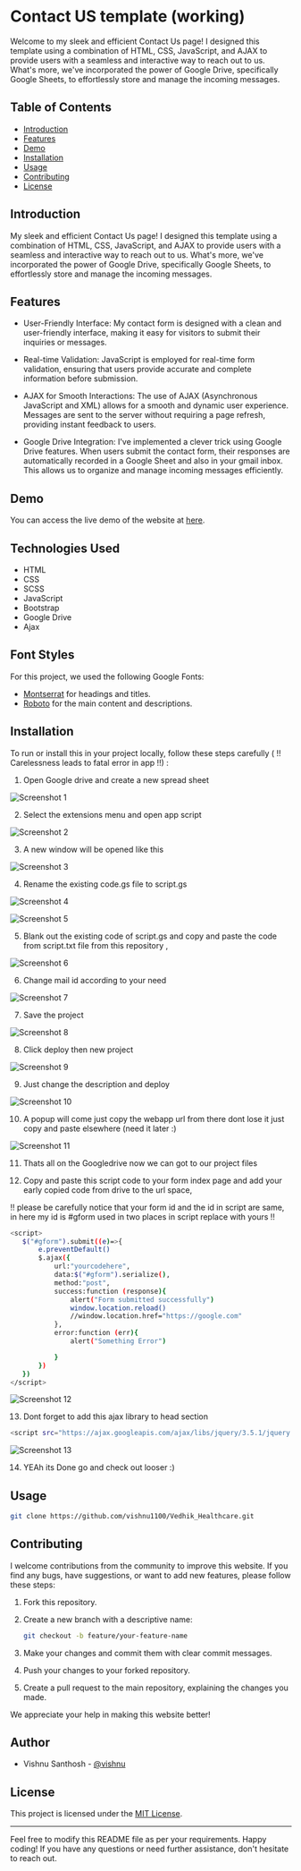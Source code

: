 # Contact US template (working)


Welcome to my sleek and efficient Contact Us page! I designed this template using a combination of HTML, CSS, JavaScript, and AJAX to provide users with a seamless and interactive way to reach out to us. What's more, we've incorporated the power of Google Drive, specifically Google Sheets, to effortlessly store and manage the incoming messages.

## Table of Contents

- [Introduction](#introduction)
- [Features](#features)
- [Demo](#demo)
- [Installation](#installation)
- [Usage](#usage)
- [Contributing](#contributing)
- [License](#license)

## Introduction

 My sleek and efficient Contact Us page! I designed this template using a combination of HTML, CSS, JavaScript, and AJAX to provide users with a seamless and interactive way to reach out to us. What's more, we've incorporated the power of Google Drive, specifically Google Sheets, to effortlessly store and manage the incoming messages.

## Features

- User-Friendly Interface: My contact form is designed with a
    clean and user-friendly interface, making it easy for visitors to submit their inquiries or messages.


- Real-time Validation: JavaScript is employed for real-time
  form  validation, ensuring that users provide accurate and complete information before submission.


- AJAX for Smooth Interactions: The use of AJAX (Asynchronous
    JavaScript and XML) allows for a smooth and dynamic user experience. Messages are sent to the server without requiring a page refresh, providing instant feedback to users.

- Google Drive Integration: I've implemented a clever trick
  using Google Drive features. When users submit the contact form, their responses are automatically recorded in a Google Sheet and  also in your gmail inbox. This allows us to organize and manage incoming messages efficiently.


## Demo

You can access the live demo of the website at [here](https://vishnu1100.github.io/Contact-form/FIRST%20TRY%20ON%20THIS/).


## Technologies Used

- HTML
- CSS
- SCSS
- JavaScript
- Bootstrap
- Google Drive
- Ajax




## Font Styles

For this project, we used the following Google Fonts:

- [Montserrat](https://fonts.google.com/specimen/Montserrat) for headings and titles.
- [Roboto](https://fonts.google.com/specimen/Roboto) for the main content and descriptions.


## Installation

To run or install  this in your project locally,
  follow these steps carefully ( !! Carelessness leads to fatal error in app !!) :

1.  Open Google drive and create a new spread sheet 

![Screenshot 1](/screenshots/shot1.jpg)

2. Select the extensions menu and open app script

![Screenshot 2](/screenshots/shot2.jpg)

3. A new window will be opened like this 

![Screenshot 3](/screenshots/shot3.png)

4. Rename the existing code.gs file to script.gs 

![Screenshot 4](/screenshots/shot4.png)

![Screenshot 5](/screenshots/shot5.png)

5.  Blank out the existing code of script.gs and copy and paste the code from script.txt file from this repository , 


![Screenshot 6](/screenshots/shot6.png)

6. Change mail id according to your need 


![Screenshot 7](/screenshots/shot7.jpg)

7. Save the project 


![Screenshot 8](/screenshots/shot8.jpg)

8. Click deploy then new project

![Screenshot 9](/screenshots/shot9.png)

9. Just change  the description and deploy 

![Screenshot 10](/screenshots/shot10.png)

10. A popup will come just copy the webapp url from there dont lose it just copy and paste elsewhere (need it later :)


![Screenshot 11](/screenshots/shot11.jpg)

11. Thats all on the Googledrive now we can got to our project files

12.  Copy and paste this script code to your form index page  and add your early  copied code from drive  to the  url space,

!! please be carefully notice that your form id and the id in script are same,  in here  my id is #gform used in two places in script replace with yours !!

   ```bash
   <script>
      $("#gform").submit((e)=>{
          e.preventDefault()
          $.ajax({
              url:"yourcodehere",
              data:$("#gform").serialize(),
              method:"post",
              success:function (response){
                  alert("Form submitted successfully")
                  window.location.reload()
                  //window.location.href="https://google.com"
              },
              error:function (err){
                  alert("Something Error")
  
              }
          })
      })
  </script>
   ```
   

![Screenshot 12](/screenshots/shot12.jpg)

13. Dont forget to add this ajax library to head section 

   ```bash
   <script src="https://ajax.googleapis.com/ajax/libs/jquery/3.5.1/jquery.min.js"></script>
   ```


![Screenshot 13](/screenshots/shot13.png)

14. YEAh its Done go and check out looser :) 




## Usage

   ```bash
   git clone https://github.com/vishnu1100/Vedhik_Healthcare.git
   ```

## Contributing

I  welcome contributions from the community to improve this website. If you find any bugs, have suggestions, or want to add new features, please follow these steps:

1. Fork this repository.

2. Create a new branch with a descriptive name:

   ```bash
   git checkout -b feature/your-feature-name
   ```

3. Make your changes and commit them with clear commit messages.

4. Push your changes to your forked repository.

5. Create a pull request to the main repository, explaining the changes you made.

We appreciate your help in making this website better!




## Author

- Vishnu Santhosh  - [@vishnu](https://github.com/vishnu1100)




## License

This project is licensed under the [MIT License](LICENSE).

---

Feel free to modify this README file as per your requirements. Happy coding! If you have any questions or need further assistance, don't hesitate to reach out.
